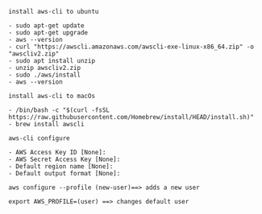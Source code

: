 `install aws-cli to ubuntu` 

```
- sudo apt-get update
- sudo apt-get upgrade
- aws --version
- curl "https://awscli.amazonaws.com/awscli-exe-linux-x86_64.zip" -o "awscliv2.zip"
- sudo apt install unzip
- unzip awscliv2.zip
- sudo ./aws/install
- aws --version
```
`install aws-cli to macOs`

```
- /bin/bash -c "$(curl -fsSL https://raw.githubusercontent.com/Homebrew/install/HEAD/install.sh)"
- brew install awscli
```

`aws-cli configure`
```
- AWS Access Key ID [None]:
- AWS Secret Access Key [None]: 
- Default region name [None]:
- Default output format [None]:
```

```
aws configure --profile (new-user)==> adds a new user 
```
```
export AWS_PROFILE=(user) ==> changes default user
```